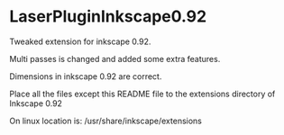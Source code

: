 # LaserPluginInkscape0.92
Tweaked extension for inkscape 0.92.

Multi passes is changed and added some extra features.

Dimensions in inkscape 0.92 are correct.

Place all the files except this README file to the extensions directory of Inkscape 0.92

On linux location is:
/usr/share/inkscape/extensions



